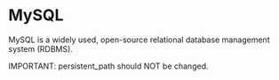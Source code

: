 # MySQL

MySQL is a widely used, open-source relational database management system (RDBMS).

IMPORTANT: persistent_path should NOT be changed.